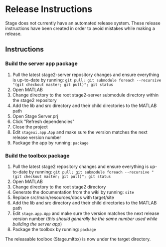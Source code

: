 # Release Instructions

Stage does not currently have an automated release system. These release instructions have been created in order to avoid mistakes while making a release.

## Instructions

### Build the server app package
1. Pull the latest stage2-server repository changes and ensure everything is up-to-date by running: `git pull; git submodule foreach --recursive "(git checkout master; git pull)"; git status`
1. Open MATLAB
1. Change directory to the root stage2-server submodule directory within the stage2 repository
1. Add the lib and src directory and their child directories to the MATLAB path
1. Open Stage Server.prj
1. Click "Refresh dependencies"
1. Close the project
1. Edit `stageui.app.App` and make sure the version matches the next release version number
1. Package the app by running: `package`

### Build the toolbox package
1. Pull the latest stage2 repository changes and ensure everything is up-to-date by running: `git pull; git submodule foreach --recursive "(git checkout master; git pull)"; git status`
1. Open MATLAB
1. Change directory to the root stage2 directory
1. Generate the documentation from the wiki by running: `site`
1. Replace src/main/resources/docs with target/site
1. Add the lib and src directory and their child directories to the MATLAB path
1. Edit `stage.app.App` and make sure the version matches the next release version number (*this should generally be the same number used while building the server app*)
1. Package the toolbox by running: `package`

The releasable toolbox (Stage.mltbx) is now under the target directory.
